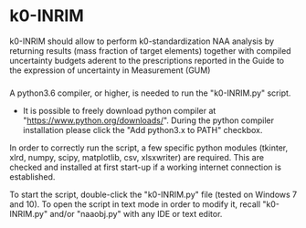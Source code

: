 # k0-INRIM
k0-INRIM should allow to perform k0-standardization NAA analysis by returning results (mass fraction of target elements) together with compiled uncertainty budgets aderent to the prescriptions reported in the Guide to the expression of uncertainty in Measurement (GUM)

#####
A python3.6 compiler, or higher, is needed to run the "k0-INRIM.py" script.
- It is possible to freely download python compiler at "https://www.python.org/downloads/".
During the python compiler installation please click the "Add python3.x to PATH" checkbox.

In order to correctly run the script, a few specific python modules (tkinter, xlrd, numpy, scipy, matplotlib, csv, xlsxwriter) are required.
This are checked and installed at first start-up if a working internet connection is established.

To start the script, double-click the "k0-INRIM.py" file (tested on Windows 7 and 10).
To open the script in text mode in order to modify it, recall "k0-INRIM.py" and/or "naaobj.py" with any IDE or text editor.
#####
